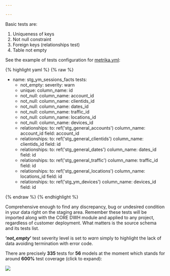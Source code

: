 ```yaml
---

---
```

Basic tests are:

1. Uniqueness of keys
2. Not null constraint
3. Foreign keys (relationships test)
4. Table not empty

See the example of tests configuration for [metrika.yml](https://github.com/kzzzr/mybi-dbt-core/blob/master/models/staging/metrika/metrika.yml):

{% highlight yaml %}
{% raw %}

* name: stg_ym_sessions_facts
  tests:
  * not_empty:
    severity: warn
  * unique:
    column_name: id
  * not_null:
    column_name: account_id
  * not_null:
    column_name: clientids_id
  * not_null:
    column_name: dates_id
  * not_null:
    column_name: traffic_id
  * not_null:
    column_name: locations_id
  * not_null:
    column_name: devices_id
  * relationships:
    to: ref('stg_general_accounts')
    column_name: account_id
    field: account_id
  * relationships:
    to: ref('stg_general_clientids')
    column_name: clientids_id
    field: id
  * relationships:
    to: ref('stg_general_dates')
    column_name: dates_id
    field: id
  * relationships:
    to: ref('stg_general_traffic')
    column_name: traffic_id
    field: id
  * relationships:
    to: ref('stg_general_locations')
    column_name: locations_id
    field: id
  * relationships:
    to: ref('stg_ym_devices')
    column_name: devices_id
    field: id

{% endraw %}
{% endhighlight %}

Comprehensive enough to find any discrepancy, bug or undesired condition in your data right on the staging area. Remember these tests will be imported along with the CORE DWH module and applied to any project, regardless of customer deployment. What matters is the source schema and its tests list.

**‘_not_empty_’** test severity level is set to _warn_ simply to highlight the lack of data avoiding termination with error code.

There are precisely **335** tests for **56** models at the moment which stands for around **600%** test coverage (click to expand):

[![](https://habrastorage.org/webt/vr/z1/f5/vrz1f5ckzywcr7lsroumvr_urfo.gif)](https://habrastorage.org/webt/vr/z1/f5/vrz1f5ckzywcr7lsroumvr_urfo.gif)
